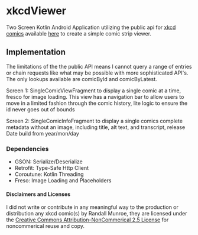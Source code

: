 # xkcdViewer
Two Screen Kotlin Android Application utilizing the public api for [xkcd comics](https://xkcd.com/) available [here](https://xkcd.com/info.0.json) to create a simple comic strip viewer. 

## Implementation
The limitations of the the public API means I cannot query a range of entries or chain requests like what may be possible with more sophisticated API's. The only lookups available are comicById and comicByLatest.

Screen 1: SingleComicViewFragment to display a single comic at a time, fresco for image loading. This view has a navigation bar to allow users to move in a limited fashion through the comic history, lite logic to ensure the id never goes out of bounds

Screen 2: SingleComicInfoFragment to display a single comics complete metadata without an image, including title, alt text, and transcript, release Date build from year/mon/day

### Dependencies
* GSON:       Serialize/Deserialize
* Retrofit:   Type-Safe Http Client
* Coroutune:  Kotlin Threading
* Freso:      Image Loading and Placeholders

#### Disclaimers and Licenses
I did not write or contribute in any meaningful way to the production or distribution any xkcd comic(s) by Randall Munroe, they are licensed under the [Creative Commons Attribution-NonCommerical 2.5 License](https://xkcd.com/license.html) for noncommerical reuse and copy. 
